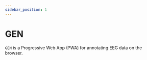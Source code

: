 ```yaml
---
sidebar_position: 1
---
```

# GEN

`GEN` is a Progressive Web App (PWA) for annotating EEG data on the browser.

